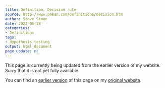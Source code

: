 ```yaml
---
title: Definition, Decision rule
source: http://www.pmean.com/definitions/decision.htm
author: Steve Simon
date: 2022-05-28
categories:
- Definitions
tags:
- Hypothesis testing
output: html_document
page_update: no
---
```


This page is currently being updated from the earlier version of my website. Sorry that it is not yet fully available.

<!---More--->


You can find an [earlier version][sim1] of this page on my [original website][sim2].

[sim1]: http://www.pmean.com/definitions/decision.htm
[sim2]: http://www.pmean.com/original_site.html
